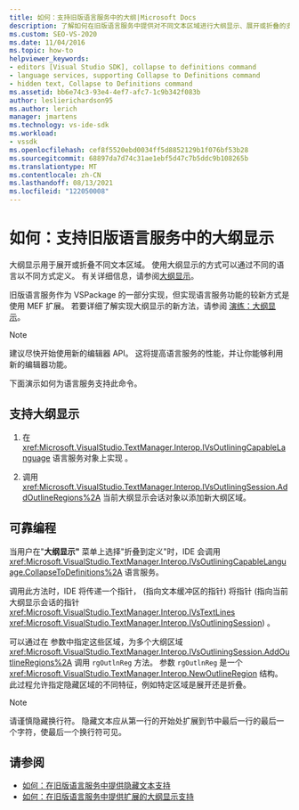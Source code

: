 ```yaml
---
title: 如何：支持旧版语言服务中的大纲|Microsoft Docs
description: 了解如何在旧版语言服务中提供对不同文本区域进行大纲显示、展开或折叠的支持。
ms.custom: SEO-VS-2020
ms.date: 11/04/2016
ms.topic: how-to
helpviewer_keywords:
- editors [Visual Studio SDK], collapse to definitions command
- language services, supporting Collapse to Definitions command
- hidden text, Collapse to Definitions command
ms.assetid: bb6e74c3-93e4-4ef7-afc7-1c9b342f083b
author: leslierichardson95
ms.author: lerich
manager: jmartens
ms.technology: vs-ide-sdk
ms.workload:
- vssdk
ms.openlocfilehash: cef8f5520ebd0034ff5d8852129b1f076bf53b28
ms.sourcegitcommit: 68897da7d74c31ae1ebf5d47c7b5ddc9b108265b
ms.translationtype: MT
ms.contentlocale: zh-CN
ms.lasthandoff: 08/13/2021
ms.locfileid: "122050008"
---
```

# <a name="how-to-support-outlining-in-a-legacy-language-service"></a>如何：支持旧版语言服务中的大纲显示
大纲显示用于展开或折叠不同文本区域。 使用大纲显示的方式可以通过不同的语言以不同方式定义。 有关详细信息，请参阅[大纲显示](../../ide/outlining.md)。

 旧版语言服务作为 VSPackage 的一部分实现，但实现语言服务功能的较新方式是使用 MEF 扩展。 若要详细了解实现大纲显示的新方法，请参阅 [演练：大纲显示](../../extensibility/walkthrough-outlining.md)。

> [!NOTE]
> 建议尽快开始使用新的编辑器 API。 这将提高语言服务的性能，并让你能够利用新的编辑器功能。

 下面演示如何为语言服务支持此命令。

## <a name="to-support-outlining"></a>支持大纲显示

1. 在 <xref:Microsoft.VisualStudio.TextManager.Interop.IVsOutliningCapableLanguage> 语言服务对象上实现 。

2. 调用 <xref:Microsoft.VisualStudio.TextManager.Interop.IVsOutliningSession.AddOutlineRegions%2A> 当前大纲显示会话对象以添加新大纲区域。

## <a name="robust-programming"></a>可靠编程
 当用户在"**大纲显示"** 菜单上选择"折叠到定义"时，IDE 会调用 <xref:Microsoft.VisualStudio.TextManager.Interop.IVsOutliningCapableLanguage.CollapseToDefinitions%2A> 语言服务。

 调用此方法时，IDE 将传递一个指针， (指向文本缓冲区的指针) 将指针 (指向当前大纲显示会话的指针 <xref:Microsoft.VisualStudio.TextManager.Interop.IVsTextLines> <xref:Microsoft.VisualStudio.TextManager.Interop.IVsOutliningSession>) 。

 可以通过在 参数中指定这些区域，为多个大纲区域 <xref:Microsoft.VisualStudio.TextManager.Interop.IVsOutliningSession.AddOutlineRegions%2A> 调用 `rgOutlnReg` 方法。 参数 `rgOutlnReg` 是一个 <xref:Microsoft.VisualStudio.TextManager.Interop.NewOutlineRegion> 结构。 此过程允许指定隐藏区域的不同特征，例如特定区域是展开还是折叠。

> [!NOTE]
> 请谨慎隐藏换行符。 隐藏文本应从第一行的开始处扩展到节中最后一行的最后一个字符，使最后一个换行符可见。

## <a name="see-also"></a>请参阅
- [如何：在旧版语言服务中提供隐藏文本支持](../../extensibility/internals/how-to-provide-hidden-text-support-in-a-legacy-language-service.md)
- [如何：在旧版语言服务中提供扩展的大纲显示支持](../../extensibility/internals/how-to-provide-expanded-outlining-support-in-a-legacy-language-service.md)
